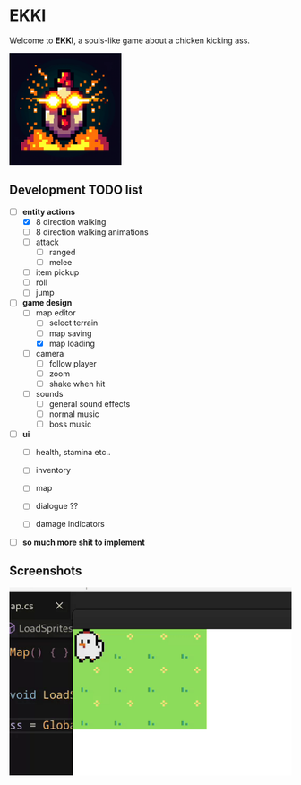 # EKKI

Welcome to **EKKI**, a souls-like game about a chicken kicking ass.


<img alt="made with DALL-E" src="Screenshots/ragechicken.webp" width="200" height="200">

## Development TODO list
- [ ] **entity actions**
    - [x] 8 direction walking
    - [ ] 8 direction walking animations
    - [ ] attack
        - [ ] ranged
        - [ ] melee
    - [ ] item pickup
    - [ ] roll
    - [ ] jump

- [ ] **game design**
    - [ ] map editor
        - [ ] select terrain
        - [ ] map saving
        - [x] map loading
    - [ ] camera
        - [ ] follow player
        - [ ] zoom
        - [ ] shake when hit

    - [ ] sounds
        - [ ] general sound effects
        - [ ] normal music
        - [ ] boss music

- [ ] **ui**
    - [ ] health, stamina etc..
    - [ ] inventory
    - [ ] map
    - [ ] dialogue ??
    - [ ] damage indicators


- [ ] **so much more shit to implement**

## Screenshots

![Gameplay GIF](Screenshots/hehe.gif)


